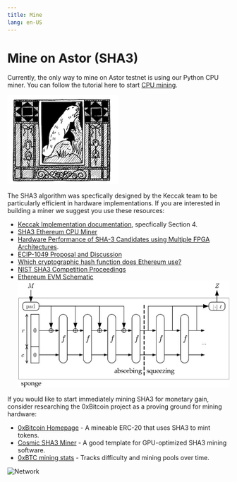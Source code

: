 ```yaml
---
title: Mine
lang: en-US
---
```


# Mine on Astor (SHA3)

Currently, the only way to mine on Astor testnet is using our Python CPU miner. You can follow the tutorial here to start [CPU mining](/node/#using-a-miner-with-parity).

![Astor Tiles](/beaver.png)

The SHA3 algorithm was specfically designed by the Keccak team to be particularly efficient in hardware implementations. If you are interested in building a miner we suggest you use these resources:

* [Keccak Implementation documentation](https://keccak.team/files/Keccak-implementation-3.2.pdf), specfically Section 4.
* [SHA3 Ethereum CPU Miner](https://github.com/snissn/ethereum-cpu-miner)
* [Hardware Performance of SHA-3 Candidates using Multiple FPGA Architectures](https://web.archive.org/web/20120504073240/http://www.ecrypt.eu.org/hash2011/proceedings/hash2011_07.pdf).
* [ECIP-1049 Proposal and Discussion](https://github.com/ethereumclassic/ECIPs/issues/13)
* [Which cryptographic hash function does Ethereum use?](https://ethereum.stackexchange.com/questions/550/which-cryptographic-hash-function-does-ethereum-use)
* [NIST SHA3 Competition Proceedings](https://csrc.nist.gov/projects/hash-functions/sha-3-project)
* [Ethereum EVM Schematic](https://blog.aragon.one/content/images/2018/11/eth_time_machine_graph.jpg)
![Keccak](/keccak.jpg)

If you would like to start immediately mining SHA3 for monetary gain, consider researching the 0xBitcoin project as a proving ground for mining hardware:

* [0xBitcoin Homepage](https://0xbitcoin.org) - A mineable ERC-20 that uses SHA3 to mint tokens.
* [Cosmic SHA3 Miner](https://bitbucket.org/LieutenantTofu/cosmic-v3/downloads/) - A good template for GPU-optimized SHA3 mining software.
* [0xBTC mining stats](https://0x1d00ffff.github.io/0xBTC-Stats/?page=graphs#difficulty) - Tracks difficulty and mining pools over time.

![Network](/mine.gif)
